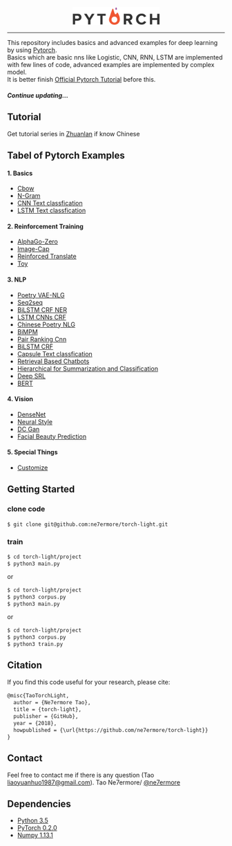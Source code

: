 <p align="center"><img width="40%" src="pytorch_logo.png" /></p>

--------------------------------------------------------------------------------

This repository includes basics and advanced examples for deep learning by using [Pytorch](http://pytorch.org/).
<br/>
Basics which are basic nns like Logistic, CNN, RNN, LSTM are implemented with few lines of code, advanced examples are implemented by complex model.
<br/>
It is better finish [Official Pytorch Tutorial](http://pytorch.org/tutorials/index.html) before this.

##### Continue updating...

## Tutorial
Get tutorial series in [Zhuanlan](https://zhuanlan.zhihu.com/c_135985394) if know Chinese

## Tabel of Pytorch Examples

#### 1. Basics

* [Cbow](https://github.com/ne7ermore/torch-light/tree/master/cbow)
* [N-Gram](https://github.com/ne7ermore/torch-light/tree/master/ngram)
* [CNN Text classfication](https://github.com/ne7ermore/torch-light/tree/master/cnn-text-classfication)
* [LSTM Text classfication](https://github.com/ne7ermore/torch-light/tree/master/lstm-text-classfication)

#### 2. Reinforcement Training
* [AlphaGo-Zero](https://github.com/ne7ermore/torch-light/tree/master/alpha-zero)
* [Image-Cap](https://github.com/ne7ermore/torch-light/tree/master/Image-Cap)
* [Reinforced Translate](https://github.com/ne7ermore/torch-light/tree/master/reinforced-translate)
* [Toy](https://github.com/ne7ermore/torch-light/tree/master/gym)

#### 3. NLP
* [Poetry VAE-NLG](https://github.com/ne7ermore/torch-light/tree/master/vae-nlg)
* [Seq2seq](https://github.com/ne7ermore/torch-light/tree/master/seq2seq)
* [BiLSTM CRF NER](https://github.com/ne7ermore/torch-light/tree/master/biLSTM-CRF)
* [LSTM CNNs CRF](https://github.com/ne7ermore/torch-light/tree/master/LSTM-CNNs-CRF)
* [Chinese Poetry NLG](https://github.com/ne7ermore/torch-light/tree/master/ch-poetry-nlg)
* [BiMPM](https://github.com/ne7ermore/torch-light/tree/master/biMPM)
* [Pair Ranking Cnn](https://github.com/ne7ermore/torch-light/tree/master/pair-ranking-cnn)
* [BiLSTM CRF](https://github.com/ne7ermore/torch-light/tree/master/biLSTM-CRF-cut)
* [Capsule Text classfication](https://github.com/ne7ermore/torch-light/tree/master/capsule-classfication)
* [Retrieval Based Chatbots](https://github.com/ne7ermore/torch-light/tree/master/retrieval-based-chatbots)
* [Hierarchical for Summarization and Classification](https://github.com/ne7ermore/torch-light/tree/master/hierarchical-sc)
* [Deep SRL](https://github.com/ne7ermore/torch-light/tree/master/deep-srl)
* [BERT](https://github.com/ne7ermore/torch-light/tree/master/BERT)

#### 4. Vision
* [DenseNet](https://github.com/ne7ermore/torch-light/tree/master/DenseNet)
* [Neural Style](https://github.com/ne7ermore/torch-light/tree/master/neural-artistic-style)
* [DC Gan](https://github.com/ne7ermore/torch-light/tree/master/dc-gan)
* [Facial Beauty Prediction](https://github.com/ne7ermore/torch-light/tree/master/facial-beauty-prediction)

#### 5. Special Things
* [Customize](https://github.com/ne7ermore/torch-light/tree/master/Customize)

## Getting Started

### clone code
```
$ git clone git@github.com:ne7ermore/torch-light.git
```
### train

```
$ cd torch-light/project
$ python3 main.py
```

or

```
$ cd torch-light/project
$ python3 corpus.py
$ python3 main.py
```

or

```
$ cd torch-light/project
$ python3 corpus.py
$ python3 train.py
```

## Citation
If you find this code useful for your research, please cite:
```
@misc{TaoTorchLight,
  author = {Ne7ermore Tao},
  title = {torch-light},
  publisher = {GitHub},
  year = {2018},
  howpublished = {\url{https://github.com/ne7ermore/torch-light}}
}
```

## Contact
Feel free to contact me if there is any question (Tao liaoyuanhuo1987@gmail.com).
Tao Ne7ermore/ [@ne7ermore](https://github.com/ne7ermore)

## Dependencies
* [Python 3.5](https://www.python.org)
* [PyTorch 0.2.0](http://pytorch.org/)
* [Numpy 1.13.1](http://www.numpy.org/)
